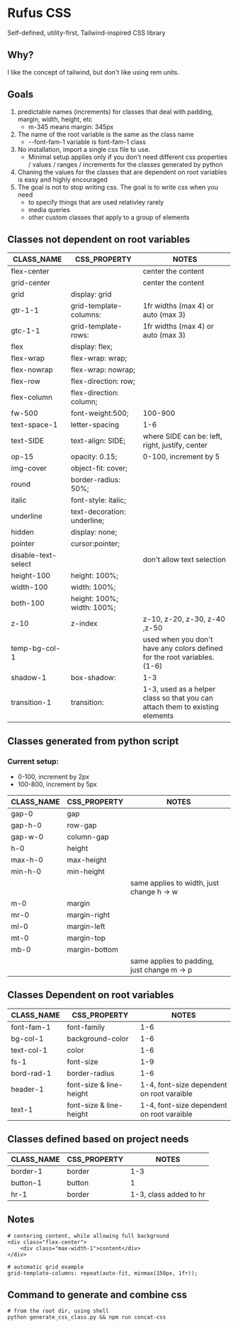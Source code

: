 # Rufus CSS

 Self-defined, utility-first, Tailwind-inspired CSS library

## Why?

 I like the concept of tailwind, but don't like using rem units.

## Goals

1. predictable names (increments) for classes that deal with padding, margin, width, height, etc
   - m-345 means margin: 345px
2. The name of the root variable is the same as the class name
   - --font-fam-1 variable is font-fam-1 class
3. No installation, import a single css file to use.
   - Minimal setup applies only if you don't need different css properties / values / ranges / increments for the classes generated by python
4. Chaning the values for the classes that are dependent on root variables is easy and highly encouraged
5. The goal is not to stop writing css. The goal is to write css when you need
   - to specify things that are used relativley rarely
   - media queries
   - other custom classes that apply to a group of elements

## Classes not dependent on root variables

| CLASS_NAME          | CSS_PROPERTY                | NOTES                                                                        |
| ------------------- | --------------------------- | ---------------------------------------------------------------------------- |
| flex-center         |                             | center the content                                                           |
| grid-center         |                             | center the content                                                           |
| grid                | display: grid               |                                                                              |
| gtr-1-1             | grid-template-columns:      | 1fr widths (max 4) or auto (max 3)                                           |
| gtc-1-1             | grid-template-rows:         | 1fr widths (max 4) or auto (max 3)                                           |
| flex                | display: flex;              |                                                                              |
| flex-wrap           | flex-wrap: wrap;            |                                                                              |
| flex-nowrap         | flex-wrap: nowrap;          |                                                                              |
| flex-row            | flex-direction: row;        |                                                                              |
| flex-column         | flex-direction: column;     |                                                                              |
| fw-500              | font-weight:500;            | 100-900                                                                      |
| text-space-1        | letter-spacing              | 1-6                                                                          |
| text-SIDE           | text-align: SIDE;           | where SIDE can be: left, right, justify, center                              |
| op-15               | opacity: 0.15;              | 0-100, increment by 5                                                        |
| img-cover           | object-fit: cover;          |                                                                              |
| round               | border-radius: 50%;         |                                                                              |
| italic              | font-style: italic;         |                                                                              |
| underline           | text-decoration: underline; |                                                                              |
| hidden              | display: none;              |                                                                              |
| pointer             | cursor:pointer;             |                                                                              |
| disable-text-select |                             | don't allow text selection                                                   |
| height-100          | height: 100%;               |                                                                              |
| width-100           | width: 100%;                |                                                                              |
| both-100            | height: 100%; width: 100%;  |                                                                              |
| z-10                | z-index                     | z-10, z-20, z-30, z-40 ,z-50                                                 |
| temp-bg-col-1       |                             | used when you don't have any colors defined for the root variables. (1-6)    |
| shadow-1            | box-shadow:                 | 1-3                                                                          |
| transition-1        | transition:                 | 1-3, used as a helper class so that you can attach them to existing elements |

## Classes generated from python script

### Current setup:

- 0-100, increment by 2px
- 100-800, increment by 5px

| CLASS_NAME | CSS_PROPERTY  | NOTES                                       |
| ---------- | ------------- | ------------------------------------------- |
| gap-0      | gap           |                                             |
| gap-h-0    | row-gap       |                                             |
| gap-w-0    | column-gap    |                                             |
| h-0        | height        |                                             |
| max-h-0    | max-height    |                                             |
| min-h-0    | min-height    |                                             |
|            |               | same applies to width, just change h -> w   |
| m-0        | margin        |                                             |
| mr-0       | margin-right  |                                             |
| ml-0       | margin-left   |                                             |
| mt-0       | margin-top    |                                             |
| mb-0       | margin-bottom |                                             |
|            |               | same applies to padding, just change m -> p |

## Classes Dependent on root variables

| CLASS_NAME | CSS_PROPERTY            | NOTES                                     |
| ---------- | ----------------------- | ----------------------------------------- |
| font-fam-1 | font-family             | 1-6                                       |
| bg-col-1   | background-color        | 1-6                                       |
| text-col-1 | color                   | 1-6                                       |
| fs-1       | font-size               | 1-9                                       |
| bord-rad-1 | border-radius           | 1-6                                       |
| header-1   | font-size & line-height | 1-4, font-size dependent on root varaible |
| text-1     | font-size & line-height | 1-4, font-size dependent on root varaible |

## Classes defined based on project needs

| CLASS_NAME | CSS_PROPERTY | NOTES                  |
| ---------- | ------------ | ---------------------- |
| border-1   | border       | 1-3                    |
| button-1   | button       | 1                      |
| hr-1       | border       | 1-3, class added to hr |

## Notes

    # centering content, while allowing full background
    <div class="flex-center">
        <div class="max-width-1">content</div>
    </div>

    # automatic grid example
    grid-template-columns: repeat(auto-fit, minmax(150px, 1fr));

## Command to generate and combine css

    # from the root dir, using shell
    python generate_css_class.py && npm run concat-css

